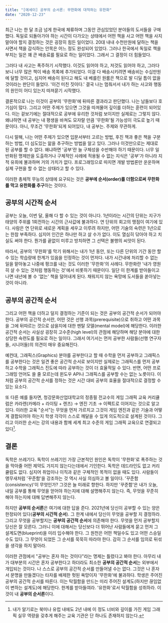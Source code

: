 ```yaml
---
title: "[에세이] 공부의 순서론: 무한화에 대적하는 유한화"
date: "2020-12-23"
---
```


최근 나는 한 달 조금 넘게 한국에 체류하며 그동안 관심있었던 분야들의 도서들을 구매했다. 독일로 되돌아가야 하는 시간이 다가오는 상태에서 어떤 책을 사고 어떤 책을 사지 말아야 할지 결정하는 것은 굉장히 힘든 일이었다. 20대 내내 수천만원에 달하는 책을 사면서 책을 감식하는 안목은 어느 정도 완성되어 있었다. 그러나 한국에서 독일로 책을 부치는 일은 꽤 큰 배송료를 필요로 하는 일이었다. 그래서 그 결정이 더 힘들었다.

그러다 내 사고는 폭주하기 시작했다. 이것도 읽어야 하고, 저것도 읽어야 하고, 그러다 보니 너무 많은 책이 배송 목록에 추가되었다. 이걸 다 배송시키려면 배송비는 수십만원에 달할 것이고, 심지어 배송이 된다고 해도 내 베를린 원룸은 책으로 발 디딜 틈이 없을 것이라는 판단이 들었다. '이건 미친 짓이다.' 결국 나는 멈춰서서 내가 하는 사고와 행동의 원인이 어디 있는지 따져묻기 시작했다.

결론적으로 나는 이것이 공부의 '무한화'에 뒤따른 결과라고 판단했다. 나는 남들보다 호기심이 많다. 그리고 어떤 주제가 있으면 그것을 따져물어 깊이를 더하는 훈련이 되어있다. 이는 겉보기에는 절대적으로 공부에 유리한 것처럼 보이지만 실제로는 그렇지 않다. 왜냐하면 내 공부는 내 평생을 바쳐도 모자랄 만큼 '무한화'될 가능성이 극도로 높기 때문이다. 아니, 무조건 '무한화'되게 되어있다, 내 공부는. 주제와 무관하게.

다시 말해, 나는 어떤 주제가 있으면 입문서부터 고르는 방법, 후진 책과 좋은 책을 구분하는 방법, 더 심도있는 앎을 추구하는 방법을 알고 있다. 그러나 이것만으로는 제대로 된 공부를 할 수 없다. 왜냐하면 '공부'란 늘 구체성을 수반해야 하기 때문이다. 너무 일반화된 명제만을 도출하거나 구체적인 사례에 적용될 수 없는 지식은 '공부'가 아니라 지적 유희에 불과하며 거의 가치가 없다. 프로그래밍으로 따지면 개발 방법론만 운운하며 실제 구현을 할 수 없는 상태라고 할 수 있다.

이러한 총체적 무능의 상태에 요구되는 것은 **공부에 순서(order)를 더함으로써 무한화를 막고 유한화를 추구**하는 것이다.

## 공부의 시간적 순서

공부는 오늘, 이번 달, 올해 다 할 수 있는 것이 아니다. 1년이라는 시간의 단위는 지구가 태양의 주위를 1회전하는 시간의 근사값에 불과하다. 연 단위의 회고의 맹점이 여기에 있다. 사람은 연 단위로 새로운 계획을 세우고 이루려 하지만, 어떤 기술의 숙련은 1년으로는 한참 부족하다. 심지어 인간은 하나만 하고 살 수가 없다. 이도 열심히 닦아야 하고 치실도 써야 한다. 뭔가를 끝없이 미루고 방치하면 그 선택은 불행의 씨앗이 된다.

따라서, 공부의 '무한화'를 막기 위해서는 내가 1년 동안, 또는 다른 단위의 기간 동안 할 수 있는 학습량에 한계가 있음을 인정하는 것이 먼저다. 내가 시간내에 처리할 수 없는 일을 맡아놓고 나중에 펑크를 내는 것도 이러한 '무한화'의 사례다. 무한화란 '내가 영원히 살 수 있는 것처럼 행동하는 것'에서 비롯하기 때문이다. 일단 이 한계를 받아들이고 나면 내년에 볼 수 '없는' 책을 덜어내게 된다. 채워지지 않는 욕망에 도서들을 쏟아넣는 것이 아니라.

## 공부의 공간적 순서

그리고 어떤 책을 더하고 덜지 결정하는 기준이 되는 것은 공부의 공간적 순서가 되어야 한다. 공부의 공간적 순서란, 어떤 것은 선행 과목(prerequisite)으로 취하고 어떤 과목을 그에 뒤따르는 것으로 삼을지에 대한 멘탈 모델(mental model)에 해당한다. 이러한 공간적 순서는 사실상 굉장히 고수준(high level)의 관점에 해당하며 해당 분야에 대한 상당한 숙련도를 필요로 하는 일이다. 그래서 여기서는 먼저 공부한 사람들(선행 연구자들, 시니어들)의 의견이 매우 중요해진다.

예컨대, 그래픽스(Graphics) 분야를 공부한다고 할 때 수학을 먼저 공부하고 그래픽스를 공부한다는 것은 일견 좋은 공간적 순서로 보이지만 실제로는 그래픽스를 먼저 공부하고 수학을 그래픽스 진도에 따라 공부하는 것이 더 효율적일 수 있다. 반면, 어떤 프로그래밍 언어도 쓸 줄 모르는데 윈도우 API나 그래픽스를 공부할 수는 없는 노릇이다. 이처럼 공부의 공간적 순서를 정하는 것은 시간 대비 공부의 효율을 절대적으로 결정할 수 있는 요소다.

또 다른 예를 들자면, 청강문화산업대학교의 정종필 전교수의 게임 그래픽 교육 커리큘럼은 카라렌(카메라 + 라이팅 + 렌즈) → 엔진 기초 → 이펙트로 이어지는 것으로 알고 있다. 이러한 교육 "순서"는 무엇을 먼저 가르치고 그것이 게임 엔진과 같은 기술과 어떻게 결합되어야 하는지 학생 각각이 스스로 깨달을 수 있게 의도적으로 설계된 것이다. 그리고 이러한 순서는 강의 내용과 함께 세계 최고 수준의 게임 그래픽 교육으로 연결되고 있다[^1].

## 결론

독학은 쓰레기다. 독학이 쓰레기인 가장 근본적인 원인은 독학이 '무한화'로 폭주하는 것을 막아줄 어떤 제약도 가지지 않는다는데에서 기인한다. 독학은 데드라인도 없고 커리큘럼도 없다. 심지어 취업이나 이직과 같은 구체적인 목적이 없을 때도 있다. 사람들이 앵무새처럼 '꾸준함'을 강조하는 것 역시 사실 의심하고 볼 일이다. '꾸준함(consistency)'이 무엇인가? 그것은 늘 미래로 향한다. 하지만 '꾸준함'은 내가 오늘, 내일 공부를 통해 무엇을 얻어야 하는지에 대해 설명해주지 않는다. 즉, 무엇을 꾸준히 해야 하는지에 대해 답변해주지 않는다.

하지만 **공부의 순서론**은 여기에 대한 답을 준다. 2021년에 당신이 공부할 수 있는 양은 한정되어 있다(**공부의 시간적 순서**). 그 한계 내에서 당신이 무엇을 공부할 지 결정하라. 그리고 무엇을 공부할지는 **공부의 공간적 순서**에 의존해야 한다. 무엇을 먼저 공부할지 당신은 잘 모른다. 그러니 이에 대해서는 당신보다 더 뛰어난 사람들에게 묻고 먼저 그 설계도면(blueprint)을 미리 입수해야 한다. 그 원천은 어떤 책일수도 있고 어떤 스승일 수도 있다. 그 무엇이 되었든 그 순서를 묵묵히 따라야 한다. 감히 그 순서를 임의로 뒤섞을 생각을 하지 말아라.

이러한 관점에서 "공부는 혼자 하는 것이다"라는 명제는 틀렸다고 봐야 한다. 아무리 내가 대부분의 시간은 혼자 공부한다고 하더라도 최소한 **공부의 공간적 순서**는 외부에서 개입되는 것이다. 나 스스로 공부의 공간적 순서를 만들어낼 수는 없다. 그것은 나 혼자서 문명을 만들겠다는 타자를 배제한 헛된 욕망이자 '무한화'에 불과하다. 학생은 주어진 공부의 공간적 순서를 따른다. 이는 탁월함을 만드는 미리 주어진 설계도(하지만 끊임없이 변하는 설계도)에 해당한다. 한계를 받아들여라. '유한화'로서 탁월함을 성취하라. 이것이 내 **공부의 순서론**이다.

[^1]: 내가 알기로는 북미나 유럽 내에도 2년 내에 이 정도 너비와 깊이를 가진 게임 그래픽 실무 역량을 갖추게 해주는 교육 기관은 단 하나도 존재하지 않는다.
